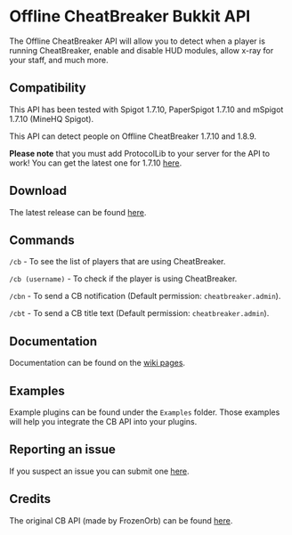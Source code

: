 # Offline CheatBreaker Bukkit API
The Offline CheatBreaker API will allow you to detect when a player is running CheatBreaker, enable and disable HUD modules, allow x-ray for your staff, and much more.

## Compatibility

This API has been tested with Spigot 1.7.10, PaperSpigot 1.7.10 and mSpigot 1.7.10 (MineHQ Spigot).

This API can detect people on Offline CheatBreaker 1.7.10 and 1.8.9.

**Please note** that you must add ProtocolLib to your server for the API to work! You can get the latest one for 1.7.10 [here](https://github.com/dmulloy2/ProtocolLib/releases/tag/3.7.0).

## Download

The latest release can be found [here](https://github.com/Offline-Cheatbreaker/Offline-CheatBreaker-API/releases/latest).

## Commands

`/cb` - To see the list of players that are using CheatBreaker.

`/cb (username)` - To check if the player is using CheatBreaker.

`/cbn` - To send a CB notification (Default permission: `cheatbreaker.admin`).

`/cbt` - To send a CB title text (Default permission: `cheatbreaker.admin`).

## Documentation

Documentation can be found on the [wiki pages](https://github.com/Offline-Cheatbreaker/Offline-CheatBreaker-API/wiki).

## Examples

Example plugins can be found under the `Examples` folder. Those examples will help you integrate the CB API into your plugins.

## Reporting an issue

If you suspect an issue you can submit one [here](https://github.com/Offline-Cheatbreaker/Offline-CheatBreaker-API/issues).

## Credits

The original CB API (made by FrozenOrb) can be found [here](https://github.com/CheatBreaker/CheatBreakerAPI).